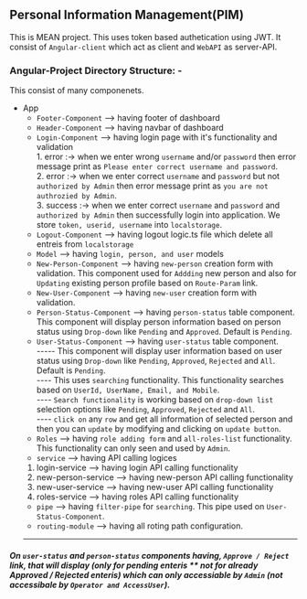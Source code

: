 ## Personal Information Management(PIM)
 This is MEAN project. This uses token based authetication using JWT. It consist of `Angular-client` which act as client and `WebAPI` as server-API.

### Angular-Project Directory Structure: -
  
  This consist of many componenets.
  
- App 
   + `Footer-Component`  --> having footer of dashboard
   + `Header-Component`  --> having navbar of dashboard
   + `Login-Component`   --> having login page with it's functionality and validation <br >
                         1. error :-> when we enter wrong `username` and/or `password` then error message print as `Please enter correct username and password`.<br>
                         2. error :-> when we enter correct `username` and `password` but not `authorized by Admin` then error message print as `you are not authrozied by Admin`.<br>
                         3. success :-> when we enter correct `username` and `password` and `authorized by Admin` then successfully login into application. We store `token, userid, username` into `localstorage`.<br>
   + `Logout-Component`  --> having logout logic.ts file which delete all entreis from `localstorage`
   + `Model` --> having `login, person, and user` models
   + `New-Person-Component` --> having `new-person` creation form with validation. This component used for `Addding` new person and also for `Updating` existing person profile based on `Route-Param` link.  
   + `New-User-Component`  --> having `new-user` creation form with validation.
   + `Person-Status-Component`  --> having `person-status` table component. This component will display person information based on person status using `Drop-down` like `Pending` and `Approved`. Default is `Pending`. 
   + `User-Status-Component`  --> having `user-status` table component. <br>
     ----- This component will display user information based on user status using `Drop-down` like `Pending`, `Approved`, `Rejected` and `All`. Default is `Pending`.<br>
     ---- This uses `searching` functionality. This functionality searches based on `UserId, UserName, Email, and Mobile`.<br>
     ---- `Search functionality` is working based on `drop-down list` selection options like `Pending`, `Approved`, `Rejected` and `All`.<br>
     ---- `click on` any `row` and get all information of selected person and then you can `update` by modifying and clicking on `update button`. 
   + `Roles`  --> having `role adding form` and `all-roles-list` functionality. This functionality can only seen and used by `Admin`.
   + `service` --> having API calling logices <br>
    1. login-service  --> having login API calling functionality
    2. new-person-service  --> having new-person API calling functionality
    3. new-user-service  --> having new-user API calling functionality
    4. roles-service  --> having roles  API calling functionality
   + `pipe`  --> having `filter-pipe` for `searching`. This pipe used on `User-Status-Component`.
   + `routing-module`  --> having all roting path configuration.
   <hr>
##### On `user-status` and `person-status` components having, `Approve / Reject` link, that will display (only for pending enteris ** not for already Approved / Rejected enteris) which can only accessiable by `Admin` (not accessibale by `Operator and AccessUser`).

